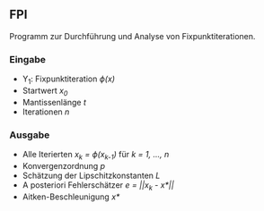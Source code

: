 ## FPI
Programm zur Durchführung und Analyse von Fixpunktiterationen.

### Eingabe
- Y<sub>1</sub>: Fixpunktiteration *&varphi;(x)*
- Startwert *x<sub>0</sub>*
- Mantissenlänge *t*
- Iterationen *n*

### Ausgabe
- Alle Iterierten *x<sub>k</sub> = &varphi;(x<sub>k-1</sub>)* für *k = 1, ..., n*
- Konvergenzordnung *p*
- Schätzung der Lipschitzkonstanten *L*
- A posteriori Fehlerschätzer *e = ||x<sub>k</sub> - x&ast;||*
- Aitken-Beschleunigung *x&ast;*
